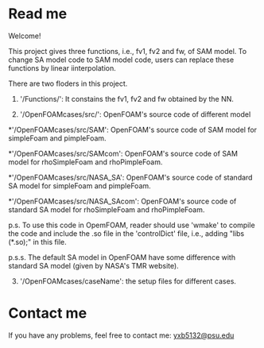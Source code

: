 # Read me

Welcome!

This project gives three functions, i.e., fv1, fv2 and fw, of SAM model.
To change SA model code to SAM model code, users can replace these functions by linear iinterpolation.

There are two floders in this project.

1. '/Functions/': It constains the fv1, fv2 and fw obtained by the NN. 

2. '/OpenFOAMcases/src/': OpenFOAM's source code of different model

  *'/OpenFOAMcases/src/SAM': OpenFOAM's source code of SAM model for simpleFoam and pimpleFoam.

  *'/OpenFOAMcases/src/SAMcom': OpenFOAM's source code of SAM model for rhoSimpleFoam and rhoPimpleFoam.

  *'/OpenFOAMcases/src/NASA_SA': OpenFOAM's source code of standard SA model for simpleFoam and pimpleFoam.

  *'/OpenFOAMcases/src/NASA_SAcom': OpenFOAM's source code of standard SA model for rhoSimpleFoam and rhoPimpleFoam.

p.s. To use this code in OpemFOAM, reader should use 'wmake' to compile the code and include the .so file in the 'controlDict' file, i.e., adding "libs (*.so);" in this file.

p.s.s. The default SA model in OpenFOAM have some difference with standard SA model (given by NASA's TMR website).

3. '/OpenFOAMcases/caseName': the setup files for different cases.

# Contact me

If you have any problems, feel free to contact me: yxb5132@psu.edu
